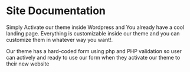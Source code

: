 # Site Documentation


Simply Activate our theme inside Wordpress and You already have a cool landing page. Everything is customizable inside our theme and you can customize them in whatever way you want!.

Our theme has a hard-coded form using php and PHP validation so user can actively and ready to use our form when they activate our theme to their new website
